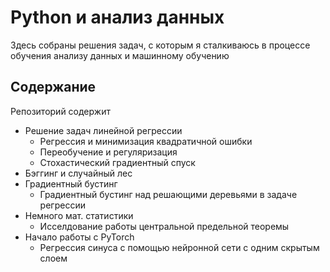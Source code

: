 # Python и анализ данных
Здесь собраны решения задач, с которым я сталкиваюсь в процессе обучения анализу данных и машинному обучению
## Содержание
Репозиторий содержит
* Решение задач линейной регрессии
  + Регрессия и минимизация квадратичной ошибки
  + Переобучение и регуляризация
  + Стохастический градиентный спуск
* Бэггинг и случайный лес
* Градиентный бустинг
  + Градиентный бустинг над решающими деревьями в задаче регрессии
* Немного мат. статистики
  + Исселдование работы центральной предельной теоремы
* Начало работы с PyTorch
  + Регрессия синуса с помощью нейронной сети с одним скрытым слоем

